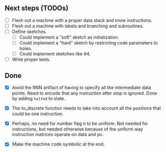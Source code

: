 Next steps (TODOs)
----------

- [ ] Flesh out a machine with a proper data stack and more instructions.
- [ ] Flesh out a machine with labels and branching and subroutines.
- [ ] Define sketches.
  - [ ] Could implement a "soft" sketch as initialization.
  - [ ] Could implement a "hard" sketch by restricting code parameters to holes.
  - [ ] Could implement sketches like ∂4.
- [ ] Write proper tests.

## Done

- [x] Avoid the RNN artifact of having to specify all the intermediate data points.
      Need to encode that any instruction after stop is ignored.
      Done by adding `halted` to state.

- [x] The to_discrete function needs to take into account all the positions that could be one instruction.

- [x] Perhaps, no need for number flag n to be uniform.
      Not needed for instructions, but needed otherwise
      because of the uniform way instruction matrices operate on data and pc.

- [x] Make the machine code symbolic at the end.
